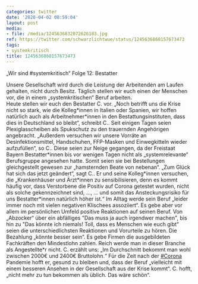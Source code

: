 ```yaml
---
categories: twitter
date: '2020-04-02 08:59:04'
layout: post
media:
- file: /media/1245636832072626183.jpg
ref: https://twitter.com/schwarzlichtwue/status/1245636860157673473
tags:
- systemkritisch
title: 1245636860157673473
---
```

„Wir sind #systemkritisch“ Folge 12: Bestatter



Unsere Gesellschaft wird durch die Leistung der Arbeitenden am Laufen gehalten, nicht durch Besitz. Täglich stellen wir euch einen der Menschen vor, die in einem „systemkritischen“ Beruf arbeiten.  
Heute stellen wir euch den Bestatter C. vor. „Noch betrifft uns die Krise nicht so stark, wie die Kolleg\*innen in Italien oder Spanien, wir hoffen natürlich auch als Arbeitnehmer\*innen in den Bestattungsinstituten, dass dies in Deutschland so bleibt“, schreibt C.. 
Seit einigen Tagen seien Plexiglasscheiben als Spukschutz zu den trauernden Angehörigen angebracht. „Außerdem versuchen wir unsere Vorräte an Desinfektionsmittel, Handschuhen, FFP-Masken und Einwegkitteln wieder aufzufüllen“, so C.. 
Diese seien zur Neige gegangen, da der Freistaat Bayern Bestatter\*innen bis vor wenigen Tagen nicht als „systemrelevante“ Berufsgruppe angesehen hatte. Somit seien sie bei Bestellungen gleichgestellt gewesen zur „hamsternden Beate von nebenan“. 
„Zum Glück hat sich das jetzt geändert“, sagt C.. Er und seine Kolleg\*innen versuchen, die „Krankenhäuser und Ärzt\*innen zu sensibilisieren, denn es kommt häufig vor, dass Verstorbene die Positiv auf Corona getestet wurden, nicht als solche gekennzeichnet sind, …, 
… und somit das Ansteckungsrisiko für uns Bestatter\*innen natürlich höher ist.“ Im Alltag werde sein Beruf „leider immer noch mit vielen negativen Klischees assoziiert“. Es gebe aber vor allem im persönlichen Umfeld positive Reaktionen auf seinen Beruf. 
Von „Abzocker“ über ein abfälliges "Das muss ja auch irgendwer machen", bis hin zu "Das könnte ich niemals! Toll, dass es Menschen wie euch gibt" seien die unterschiedlichsten Reaktionen und Vorurteile zu hören. 
Die Bezahlung „könnte besser sein“. Es gebe Firmen die ausgebildeten Fachkräften den Mindestlohn zahlen. Reich werde man in dieser Branche als Angestellte\*r nicht. C. erzählt uns: „Im Durchschnitt bekommt man wohl zwischen 2000€ und 2400€ Bruttolohn.“ 
Für die Zeit nach der [#Corona](/t/corona) Pandemie hofft er, gesund zu bleiben und, dass der Beruf „vielleicht mit einem besseren Ansehen in der Gesellschaft aus der Krise kommt“. C. hofft, „nicht mehr zu tun bekommen als üblich. Das wäre schön“. 
